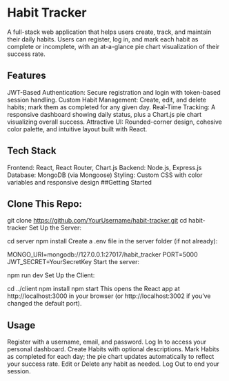 # Habit Tracker
A full-stack web application that helps users create, track, and maintain their daily habits. Users can register, log in, and mark each habit as complete or incomplete, with an at-a-glance pie chart visualization of their success rate.

## Features
JWT-Based Authentication: Secure registration and login with token-based session handling.
Custom Habit Management: Create, edit, and delete habits; mark them as completed for any given day.
Real-Time Tracking: A responsive dashboard showing daily status, plus a Chart.js pie chart visualizing overall success.
Attractive UI: Rounded-corner design, cohesive color palette, and intuitive layout built with React.
## Tech Stack
Frontend: React, React Router, Chart.js
Backend: Node.js, Express.js
Database: MongoDB (via Mongoose)
Styling: Custom CSS with color variables and responsive design
##Getting Started

## Clone This Repo:

git clone https://github.com/YourUsername/habit-tracker.git
cd habit-tracker
Set Up the Server:

cd server
npm install
Create a .env file in the server folder (if not already):

MONGO_URI=mongodb://127.0.0.1:27017/habit_tracker
PORT=5000
JWT_SECRET=YourSecretKey
Start the server:

npm run dev
Set Up the Client:

cd ../client
npm install
npm start
This opens the React app at http://localhost:3000 in your browser (or http://localhost:3002 if you’ve changed the default port).
## Usage
Register with a username, email, and password.
Log In to access your personal dashboard.
Create Habits with optional descriptions.
Mark Habits as completed for each day; the pie chart updates automatically to reflect your success rate.
Edit or Delete any habit as needed.
Log Out to end your session.
